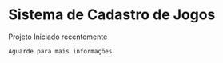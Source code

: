 # Sistema de Cadastro de Jogos #
Projeto Iniciado recentemente 
```
Aguarde para mais informações.

```
